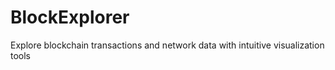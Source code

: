 # BlockExplorer
Explore blockchain transactions and network data with intuitive visualization tools
